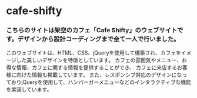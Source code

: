 # cafe-shifty
### こちらのサイトは架空のカフェ「Cafe Shifty」のウェブサイトです。デザインから設計コーディングまで全て一人で行いました。
このウェブサイトは、HTML、CSS、jQueryを使用して構築され、カフェをイメージした美しいデザインを特徴としています。 
カフェの雰囲気やメニュー、お得な情報、カフェに関する情報を提供することができ、 カフェに来店するお客様に向けた情報も掲載しています。 
また、レスポンシブ対応のデザインになっておりjQueryを使用して、ハンバーガーメニューなどのインタラクティブな機能を実装しています。
